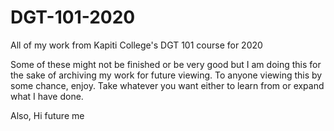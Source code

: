 # DGT-101-2020
All of my work from Kapiti College's DGT 101 course for 2020

Some of these might not be finished or be very good but I am doing this for the sake of archiving my work for future viewing.
To anyone viewing this by some chance, enjoy. Take whatever you want either to learn from or expand what I have done.

Also, Hi future me
